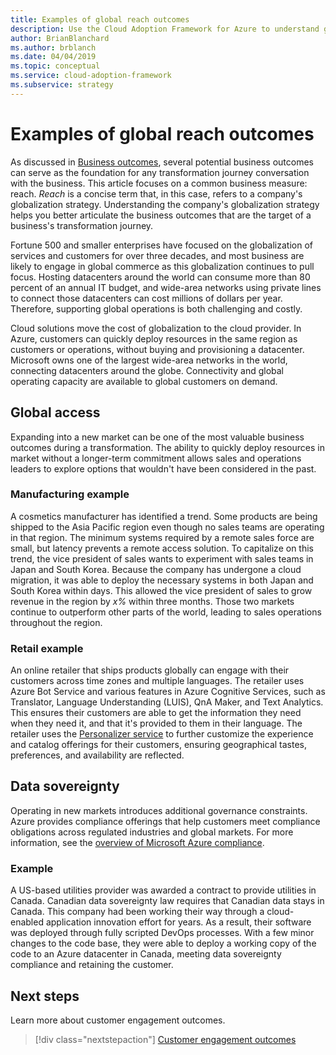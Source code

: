 ```yaml
---
title: Examples of global reach outcomes
description: Use the Cloud Adoption Framework for Azure to understand global reach outcomes in the context of a cloud transformation.
author: BrianBlanchard
ms.author: brblanch
ms.date: 04/04/2019
ms.topic: conceptual
ms.service: cloud-adoption-framework
ms.subservice: strategy
---
```


<!-- cSpell:ignore Personalizer -->
<!-- docutune:ignore "global reach" -->

# Examples of global reach outcomes

As discussed in [Business outcomes](./index.md), several potential business outcomes can serve as the foundation for any transformation journey conversation with the business. This article focuses on a common business measure: reach. _Reach_ is a concise term that, in this case, refers to a company's globalization strategy. Understanding the company's globalization strategy helps you better articulate the business outcomes that are the target of a business's transformation journey.

Fortune 500 and smaller enterprises have focused on the globalization of services and customers for over three decades, and most business are likely to engage in global commerce as this globalization continues to pull focus. Hosting datacenters around the world can consume more than 80 percent of an annual IT budget, and wide-area networks using private lines to connect those datacenters can cost millions of dollars per year. Therefore, supporting global operations is both challenging and costly.

Cloud solutions move the cost of globalization to the cloud provider. In Azure, customers can quickly deploy resources in the same region as customers or operations, without buying and provisioning a datacenter. Microsoft owns one of the largest wide-area networks in the world, connecting datacenters around the globe. Connectivity and global operating capacity are available to global customers on demand.

## Global access

Expanding into a new market can be one of the most valuable business outcomes during a transformation. The ability to quickly deploy resources in market without a longer-term commitment allows sales and operations leaders to explore options that wouldn't have been considered in the past.

### Manufacturing example

A cosmetics manufacturer has identified a trend. Some products are being shipped to the Asia Pacific region even though no sales teams are operating in that region. The minimum systems required by a remote sales force are small, but latency prevents a remote access solution. To capitalize on this trend, the vice president of sales wants to experiment with sales teams in Japan and South Korea. Because the company has undergone a cloud migration, it was able to deploy the necessary systems in both Japan and South Korea within days. This allowed the vice president of sales to grow revenue in the region by _x%_ within three months. Those two markets continue to outperform other parts of the world, leading to sales operations throughout the region.

### Retail example

An online retailer that ships products globally can engage with their customers across time zones and multiple languages. The retailer uses Azure Bot Service and various features in Azure Cognitive Services, such as Translator, Language Understanding (LUIS), QnA Maker, and Text Analytics. This ensures their customers are able to get the information they need when they need it, and that it's provided to them in their language. The retailer uses the [Personalizer service](https://azure.microsoft.com/services/cognitive-services/personalizer/) to further customize the experience and catalog offerings for their customers, ensuring geographical tastes, preferences, and availability are reflected.

## Data sovereignty

Operating in new markets introduces additional governance constraints. Azure provides compliance offerings that help customers meet compliance obligations across regulated industries and global markets. For more information, see the [overview of Microsoft Azure compliance](https://azure.microsoft.com/overview/trusted-cloud/compliance).

### Example

A US-based utilities provider was awarded a contract to provide utilities in Canada. Canadian data sovereignty law requires that Canadian data stays in Canada. This company had been working their way through a cloud-enabled application innovation effort for years. As a result, their software was deployed through fully scripted DevOps processes. With a few minor changes to the code base, they were able to deploy a working copy of the code to an Azure datacenter in Canada, meeting data sovereignty compliance and retaining the customer.

## Next steps

Learn more about customer engagement outcomes.

> [!div class="nextstepaction"]
> [Customer engagement outcomes](./engagement-outcomes.md)
